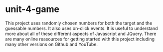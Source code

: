 # unit-4-game

This project uses randomly chosen numbers for both the target and the guessable numbers. It also uses on-click events.  It is useful to understand more about all of these different aspects of Javascript and JQuery. There are many online reasources for getting started with this project including many other versions on Github and YouTube. 
